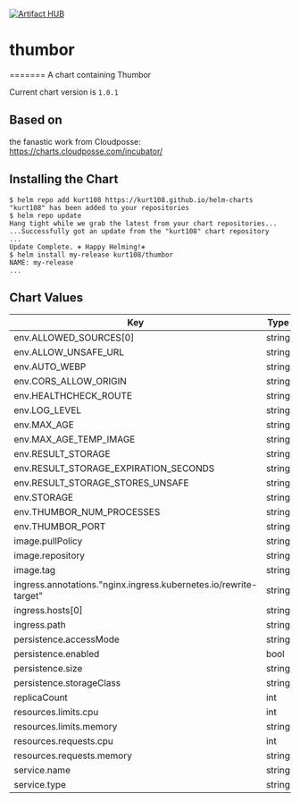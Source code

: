 [![Artifact HUB](https://img.shields.io/endpoint?url=https://artifacthub.io/badge/repository/kurt108)](https://artifacthub.io/packages/search?repo=kurt108)


# thumbor
=======
A chart containing Thumbor

Current chart version is `1.0.1`

## Based on

the fanastic work from Cloudposse: https://charts.cloudposse.com/incubator/

## Installing the Chart

```console
$ helm repo add kurt108 https://kurt108.github.io/helm-charts
"kurt108" has been added to your repositories
$ helm repo update
Hang tight while we grab the latest from your chart repositories...
...Successfully got an update from the "kurt108" chart repository
...
Update Complete. ⎈ Happy Helming!⎈
$ helm install my-release kurt108/thumbor
NAME: my-release
...
```



## Chart Values

| Key | Type | Default | Description |
|-----|------|---------|-------------|
| env.ALLOWED_SOURCES[0] | string | `"http://s.glbimg.com"` |  |
| env.ALLOW_UNSAFE_URL | string | `"True"` |  |
| env.AUTO_WEBP | string | `"True"` |  |
| env.CORS_ALLOW_ORIGIN | string | `"*"` |  |
| env.HEALTHCHECK_ROUTE | string | `"/"` |  |
| env.LOG_LEVEL | string | `"error"` |  |
| env.MAX_AGE | string | `"3600"` |  |
| env.MAX_AGE_TEMP_IMAGE | string | `"300"` |  |
| env.RESULT_STORAGE | string | `"thumbor.result_storages.no_storage"` |  |
| env.RESULT_STORAGE_EXPIRATION_SECONDS | string | `"31536000"` |  |
| env.RESULT_STORAGE_STORES_UNSAFE | string | `"True"` |  |
| env.STORAGE | string | `"thumbor.storages.file_storage"` |  |
| env.THUMBOR_NUM_PROCESSES | string | `"1"` |  |
| env.THUMBOR_PORT | string | `"80"` |  |
| image.pullPolicy | string | `"IfNotPresent"` |  |
| image.repository | string | `"registry.hub.docker.com/minimalcompact/thumbor"` |  |
| image.tag | string | `"6.7.5"` |  |
| ingress.annotations."nginx.ingress.kubernetes.io/rewrite-target" | string | `"/$2"` |  |
| ingress.hosts[0] | string | `"thumbor.domain"` |  |
| ingress.path | string | `"/scale(/|$)(.*)"` |  |
| persistence.accessMode | string | `"ReadWriteOnce"` |  |
| persistence.enabled | bool | `false` |  |
| persistence.size | string | `"8Gi"` |  |
| persistence.storageClass | string | `"generic"` |  |
| replicaCount | int | `1` |  |
| resources.limits.cpu | int | `1` |  |
| resources.limits.memory | string | `"1Gi"` |  |
| resources.requests.cpu | int | `1` |  |
| resources.requests.memory | string | `"512Mi"` |  |
| service.name | string | `"thumbor"` |  |
| service.type | string | `"ClusterIP"` |  |
